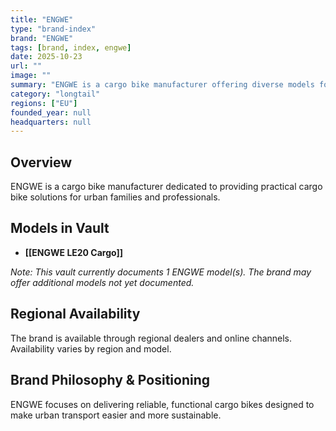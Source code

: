 ```yaml
---
title: "ENGWE"
type: "brand-index"
brand: "ENGWE"
tags: [brand, index, engwe]
date: 2025-10-23
url: ""
image: ""
summary: "ENGWE is a cargo bike manufacturer offering diverse models for families and professionals."
category: "longtail"
regions: ["EU"]
founded_year: null
headquarters: null
---
```


## Overview

ENGWE is a cargo bike manufacturer dedicated to providing practical cargo bike solutions for urban families and professionals.

## Models in Vault

- **[[ENGWE LE20 Cargo]]**

_Note: This vault currently documents 1 ENGWE model(s). The brand may offer additional models not yet documented._

## Regional Availability

The brand is available through regional dealers and online channels. Availability varies by region and model.

## Brand Philosophy & Positioning

ENGWE focuses on delivering reliable, functional cargo bikes designed to make urban transport easier and more sustainable.

